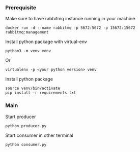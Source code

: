 ### Prerequisite

Make sure to have rabbitmq instance running in your machine

```
docker run -d --name rabbitmq -p 5672:5672 -p 15672:15672 rabbitmq:management
```

Install python package with virtual-env

```
python3 -m venv venv 
```

Or
```
virtualenv -p <your python version> venv
```

Install python package
```
source venv/bin/activate
pip install -r requirements.txt
```

### Main

Start producer

```
python producer.py
```

Start consumer in other terminal

```
python consumer.py
```

